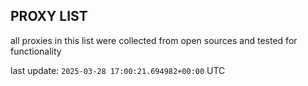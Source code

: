 ## PROXY LIST

all proxies in this list were collected from open sources and tested for functionality

last update: `2025-03-28 17:00:21.694982+00:00` UTC